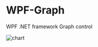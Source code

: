 # WPF-Graph
WPF .NET framework Graph control

![chart](https://user-images.githubusercontent.com/89906/129889984-1eb52333-e547-44a6-9087-7e20afd8805d.png)

